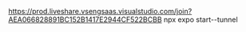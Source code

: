 https://prod.liveshare.vsengsaas.visualstudio.com/join?AEA066828891BC152B1417E2944CF522BCBB
npx expo start--tunnel

